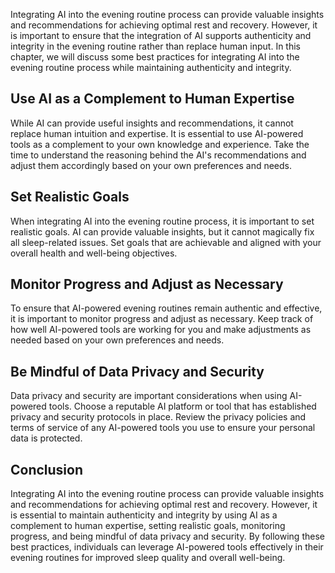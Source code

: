 
Integrating AI into the evening routine process can provide valuable insights and recommendations for achieving optimal rest and recovery. However, it is important to ensure that the integration of AI supports authenticity and integrity in the evening routine rather than replace human input. In this chapter, we will discuss some best practices for integrating AI into the evening routine process while maintaining authenticity and integrity.

Use AI as a Complement to Human Expertise
-----------------------------------------

While AI can provide useful insights and recommendations, it cannot replace human intuition and expertise. It is essential to use AI-powered tools as a complement to your own knowledge and experience. Take the time to understand the reasoning behind the AI's recommendations and adjust them accordingly based on your own preferences and needs.

Set Realistic Goals
-------------------

When integrating AI into the evening routine process, it is important to set realistic goals. AI can provide valuable insights, but it cannot magically fix all sleep-related issues. Set goals that are achievable and aligned with your overall health and well-being objectives.

Monitor Progress and Adjust as Necessary
----------------------------------------

To ensure that AI-powered evening routines remain authentic and effective, it is important to monitor progress and adjust as necessary. Keep track of how well AI-powered tools are working for you and make adjustments as needed based on your own preferences and needs.

Be Mindful of Data Privacy and Security
---------------------------------------

Data privacy and security are important considerations when using AI-powered tools. Choose a reputable AI platform or tool that has established privacy and security protocols in place. Review the privacy policies and terms of service of any AI-powered tools you use to ensure your personal data is protected.

Conclusion
----------

Integrating AI into the evening routine process can provide valuable insights and recommendations for achieving optimal rest and recovery. However, it is essential to maintain authenticity and integrity by using AI as a complement to human expertise, setting realistic goals, monitoring progress, and being mindful of data privacy and security. By following these best practices, individuals can leverage AI-powered tools effectively in their evening routines for improved sleep quality and overall well-being.
